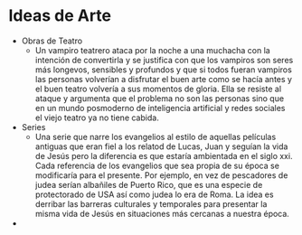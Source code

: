 # Ideas de Arte

- Obras de Teatro
    - Un vampiro teatrero ataca por la noche a una muchacha con la intención de convertirla y se justifica con que los vampiros son seres más longevos, sensibles y profundos y que si todos fueran vampiros las personas volverían a disfrutar el buen arte como se hacía antes y el buen teatro volvería a sus momentos de gloria. Ella se resiste al ataque y argumenta que el problema no son las personas sino que en un mundo posmoderno de inteligencia artificial y redes sociales el viejo teatro ya no tiene cabida.
- Series
    - Una serie que narre los evangelios al estilo de aquellas películas antiguas que eran fiel a los relatod de Lucas, Juan y seguían la vida de Jesús pero la diferencia es que estaría ambientada en el siglo xxi. Cada referencia de los evangelios que sea propia de su época se modificaría para el presente. Por ejemplo, en vez de pescadores de judea serían albañiles de Puerto Rico, que es una especie de protectorado de USA así como judea lo era de Roma. La idea es derribar las barreras culturales y temporales para presentar la misma vida de Jesús en situaciones más cercanas a nuestra época.
-